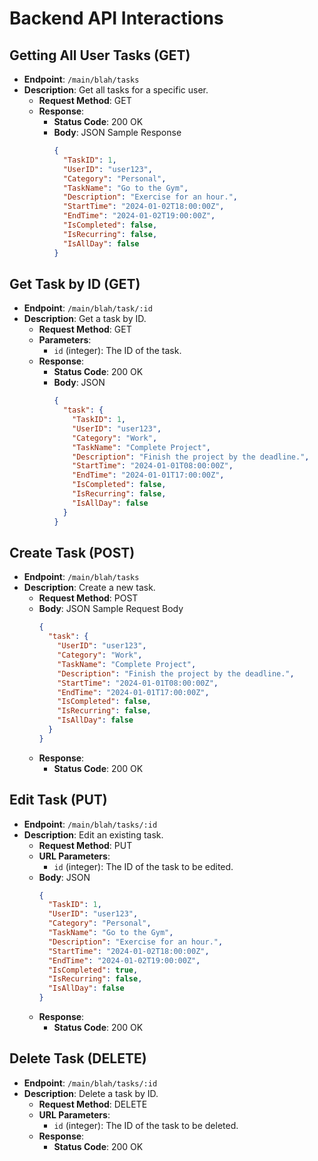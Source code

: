 # Backend API Interactions

## Getting All User Tasks (GET)

- **Endpoint**: `/main/blah/tasks`
- **Description**: Get all tasks for a specific user.
  - **Request Method**: GET
  - **Response**:
    - **Status Code**: 200 OK
    - **Body**: JSON Sample Response
      ```json
      {
        "TaskID": 1,
        "UserID": "user123",
        "Category": "Personal",
        "TaskName": "Go to the Gym",
        "Description": "Exercise for an hour.",
        "StartTime": "2024-01-02T18:00:00Z",
        "EndTime": "2024-01-02T19:00:00Z",
        "IsCompleted": false,
        "IsRecurring": false,
        "IsAllDay": false
      }
      ```

## Get Task by ID (GET)

- **Endpoint**: `/main/blah/task/:id`
- **Description**: Get a task by ID.
  - **Request Method**: GET
  - **Parameters**: 
    - `id` (integer): The ID of the task.
  - **Response**:
    - **Status Code**: 200 OK
    - **Body**: JSON
      ```json
      {
        "task": {
          "TaskID": 1,
          "UserID": "user123",
          "Category": "Work",
          "TaskName": "Complete Project",
          "Description": "Finish the project by the deadline.",
          "StartTime": "2024-01-01T08:00:00Z",
          "EndTime": "2024-01-01T17:00:00Z",
          "IsCompleted": false,
          "IsRecurring": false,
          "IsAllDay": false
        }
      }
      ```

## Create Task (POST)

- **Endpoint**: `/main/blah/tasks`
- **Description**: Create a new task.
  - **Request Method**: POST
  - **Body**: JSON Sample Request Body
    ```json
    {
      "task": {
        "UserID": "user123",
        "Category": "Work",
        "TaskName": "Complete Project",
        "Description": "Finish the project by the deadline.",
        "StartTime": "2024-01-01T08:00:00Z",
        "EndTime": "2024-01-01T17:00:00Z",
        "IsCompleted": false,
        "IsRecurring": false,
        "IsAllDay": false
      }
    }
    ```
  - **Response**:
    - **Status Code**: 200 OK

## Edit Task (PUT)

- **Endpoint**: `/main/blah/tasks/:id`
- **Description**: Edit an existing task.
  - **Request Method**: PUT
  - **URL Parameters**: 
    - `id` (integer): The ID of the task to be edited.
  - **Body**: JSON
    ```json
    {
      "TaskID": 1,
      "UserID": "user123",
      "Category": "Personal",
      "TaskName": "Go to the Gym",
      "Description": "Exercise for an hour.",
      "StartTime": "2024-01-02T18:00:00Z",
      "EndTime": "2024-01-02T19:00:00Z",
      "IsCompleted": true,
      "IsRecurring": false,
      "IsAllDay": false
    }
    ```
  - **Response**:
    - **Status Code**: 200 OK

## Delete Task (DELETE)

- **Endpoint**: `/main/blah/tasks/:id`
- **Description**: Delete a task by ID.
  - **Request Method**: DELETE
  - **URL Parameters**: 
    - `id` (integer): The ID of the task to be deleted.
  - **Response**:
    - **Status Code**: 200 OK
